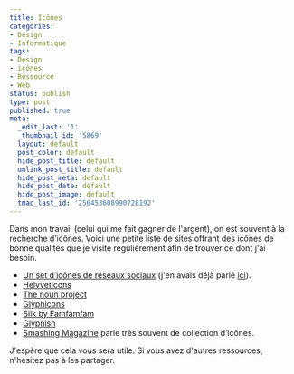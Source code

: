 ```yaml
---
title: Icônes
categories:
- Design
- Informatique
tags:
- Design
- icônes
- Ressource
- Web
status: publish
type: post
published: true
meta:
  _edit_last: '1'
  _thumbnail_id: '5869'
  layout: default
  post_color: default
  hide_post_title: default
  unlink_post_title: default
  hide_post_meta: default
  hide_post_date: default
  hide_post_image: default
  tmac_last_id: '256453608990728192'
---
```

Dans mon travail (celui qui me fait gagner de l'argent), on est souvent à la recherche d’icônes. Voici une petite liste de sites offrant des icônes de bonne qualités que je visite régulièrement afin de trouver ce dont j'ai besoin. <!--more-->
<ul>
	<li><a title="Vector Social Media Icons" href="http://icondock.com/free/vector-social-media-icons">Un set d’icônes de réseaux sociaux</a> (j'en avais déjà parlé <a title="Lien vers l'article" href="http://www.alienlebarge.ch/2011/12/14/licone-social/">ici</a>).</li>
	<li><a href="http://helveticons.ch/">Helvveticons</a></li>
	<li><a href="http://thenounproject.com/">The noun project</a></li>
	<li><a href="http://glyphicons.com/">Glyphicons</a></li>
	<li><a href="http://www.famfamfam.com/lab/icons/silk/">Silk by Famfamfam</a></li>
	<li><a href="http://glyphish.com/">Glyphish</a></li>
	<li><a title="Articles concernant les icônes sur Smashing Magazine" href="http://www.smashingmagazine.com/tag/icons/">Smashing Magazine</a> parle très souvent de collection d’icônes.</li>
</ul>
J'espère que cela vous sera utile. Si vous avez d'autres ressources, n'hésitez pas à les partager.
